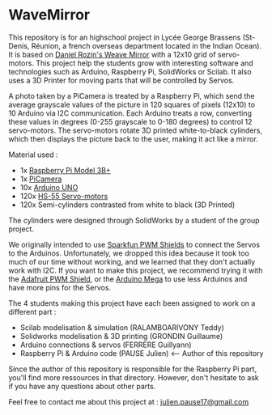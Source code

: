 # WaveMirror

This repository is for an highschool project in Lycée George Brassens (St-Denis, Réunion, a french overseas department located in the Indian Ocean). It is based on [Daniel Rozin's Weave Mirror](https://smoothware.com/danny/weavemirror.html) with a 12x10 grid of servo-motors. This project help the students grow with interesting software and technologies such as Arduino, Raspberry Pi, SolidWorks or Scilab. It also uses a 3D Printer for moving parts that will be controlled by Servos.

A photo taken by a PiCamera is treated by a Raspberry Pi, which send the average grayscale values of the picture in 120 squares of pixels (12x10) to 10 Arduino via I2C communication. Each Arduino treats a row, converting these values in degrees (0-255 grayscale to 0-180 degrees) to control 12 servo-motors. The servo-motors rotate 3D printed white-to-black cylinders, which then displays the picture back to the user, making it act like a mirror. 

Material used :
- 1x [Raspberry Pi Model 3B+](https://www.raspberrypi.org/products/raspberry-pi-3-model-b/)
- 1x [PiCamera](https://www.amazon.com/Raspberry-Pi-Camera-Module-Megapixel/dp/B01ER2SKFS)
- 10x [Arduino UNO](https://store.arduino.cc/arduino-uno-rev3)
- 120x [HS-55 Servo-motors](https://www.servocity.com/hitec-hs-55-servo)
- 120x Semi-cylinders contrasted from white to black (3D Printed)

The cylinders were designed through SolidWorks by a student of the group project. 

We originally intended to use [Sparkfun PWM Shields](https://www.sparkfun.com/products/10615) to connect the Servos to the Arduinos. Unfortunately, we dropped this idea because it took too much of our time without working, and we learned that they don't actually work with I2C. 
If you want to make this project, we recommend trying it with the [Adafruit PWM Shield](https://www.adafruit.com/product/1411), or the [Arduino Mega](https://store.arduino.cc/arduino-mega-2560-rev3) to use less Arduinos and have more pins for the Servos.

The 4 students making this project have each been assigned to work on a different part :
- Scilab modelisation & simulation (RALAMBOARIVONY Teddy)
- Solidworks modelisation & 3D printing (GRONDIN Guillaume)
- Arduino connections & servos (FERRERE Guillyann)
- Raspberry Pi & Arduino code (PAUSE Julien) <-- Author of this repository

Since the author of this repository is responsible for the Raspberry Pi part, you'll find more ressources in that directory. However, don't hesitate to ask if you have any questions about other parts. 

Feel free to contact me about this project at : julien.pause17@gmail.com
